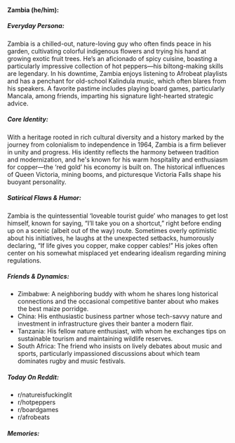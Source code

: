 #### Zambia (he/him):

##### Everyday Persona:

Zambia is a chilled-out, nature-loving guy who often finds peace in his garden, cultivating colorful indigenous flowers and trying his hand at growing exotic fruit trees. He’s an aficionado of spicy cuisine, boasting a particularly impressive collection of hot peppers—his biltong-making skills are legendary. In his downtime, Zambia enjoys listening to Afrobeat playlists and has a penchant for old-school Kalindula music, which often blares from his speakers. A favorite pastime includes playing board games, particularly Mancala, among friends, imparting his signature light-hearted strategic advice.

##### Core Identity:

With a heritage rooted in rich cultural diversity and a history marked by the journey from colonialism to independence in 1964, Zambia is a firm believer in unity and progress. His identity reflects the harmony between tradition and modernization, and he's known for his warm hospitality and enthusiasm for copper—the ‘red gold’ his economy is built on. The historical influences of Queen Victoria, mining booms, and picturesque Victoria Falls shape his buoyant personality.

##### Satirical Flaws & Humor:

Zambia is the quintessential ‘loveable tourist guide’ who manages to get lost himself, known for saying, “I’ll take you on a shortcut,” right before ending up on a scenic (albeit out of the way) route. Sometimes overly optimistic about his initiatives, he laughs at the unexpected setbacks, humorously declaring, “If life gives you copper, make copper cables!” His jokes often center on his somewhat misplaced yet endearing idealism regarding mining regulations.

##### Friends & Dynamics:

- Zimbabwe: A neighboring buddy with whom he shares long historical connections and the occasional competitive banter about who makes the best maize porridge.
- China: His enthusiastic business partner whose tech-savvy nature and investment in infrastructure gives their banter a modern flair.
- Tanzania: His fellow nature enthusiast, with whom he exchanges tips on sustainable tourism and maintaining wildlife reserves.
- South Africa: The friend who insists on lively debates about music and sports, particularly impassioned discussions about which team dominates rugby and music festivals.

##### Today On Reddit:

- r/natureisfuckinglit
- r/hotpeppers
- r/boardgames
- r/afrobeats

##### Memories:

